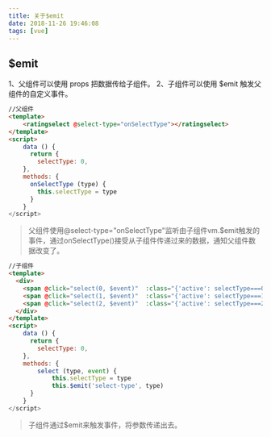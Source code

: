```yaml
---
title: 关于$emit
date: 2018-11-26 19:46:08
tags: [vue]
---
```


## $emit
1、父组件可以使用 props 把数据传给子组件。
2、子组件可以使用 $emit 触发父组件的自定义事件。
```html
//父组件
<template>
    <ratingselect @select-type="onSelectType"></ratingselect>
</template>
<script>
    data () {
      return {
        selectType: 0,
    },
    methods: {
      onSelectType (type) {
        this.selectType = type
      }
    }
</script>

```
>父组件使用@select-type="onSelectType"监听由子组件vm.$emit触发的事件，通过onSelectType()接受从子组件传递过来的数据，通知父组件数据改变了。
>
```html
//子组件
<template>
  <div>
    <span @click="select(0, $event)"  :class="{'active': selectType===0}"></span>
    <span @click="select(1, $event)"  :class="{'active': selectType===1}"></span>
    <span @click="select(2, $event)"  :class="{'active': selectType===2}"></span>
  </div>
</template>
<script>
    data () {
      return {
        selectType: 0,
    },
    methods: {
        select (type, event) {
            this.selectType = type
            this.$emit('select-type', type)
      }
    }
</script>

```
>子组件通过$emit来触发事件，将参数传递出去。


